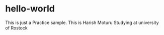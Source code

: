 # hello-world
This is just a Practice sample.
 This is Harish Moturu Studying at university of Rostock
